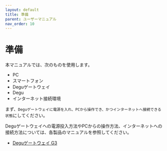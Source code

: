 ```yaml
---
layout: default
title: 準備
parent: ユーザーマニュアル
nav_order: 10
---
```

# 準備

本マニュアルでは、次のものを使用します。

* PC
* スマートフォン
* Deguゲートウェイ
* Degu
* インターネット接続環境

まず、`Deguゲートウェイに電源を入れ、PCから操作でき、かつインターネットへ接続できる状態`にしてください。

Deguゲートウェイへの電源投入方法やPCからの操作方法、インターネットへの接続方法については、各製品のマニュアルを参照してください。

* [Deguゲートウェイ G3](https://manual.atmark-techno.com/armadillo-iot-g3/armadillo-iotg-g3_startup_guide_ja-2.0.2/ch03.html)
